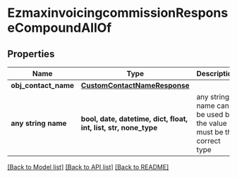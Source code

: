 # EzmaxinvoicingcommissionResponseCompoundAllOf


## Properties
Name | Type | Description | Notes
------------ | ------------- | ------------- | -------------
**obj_contact_name** | [**CustomContactNameResponse**](CustomContactNameResponse.md) |  | [optional] 
**any string name** | **bool, date, datetime, dict, float, int, list, str, none_type** | any string name can be used but the value must be the correct type | [optional]

[[Back to Model list]](../README.md#documentation-for-models) [[Back to API list]](../README.md#documentation-for-api-endpoints) [[Back to README]](../README.md)


